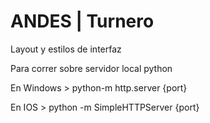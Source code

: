 # ANDES | Turnero
Layout y estilos de interfaz

Para correr sobre servidor local python

En Windows > python-m http.server {port}

En IOS > python -m SimpleHTTPServer {port}
